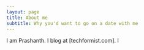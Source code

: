 ```yaml
---
layout: page
title: About me
subtitle: Why you'd want to go on a date with me
---
```


I am Prashanth. 
I blog at [techformist.com]. I 

